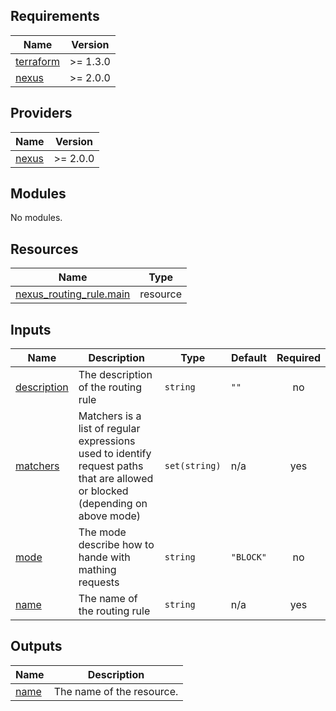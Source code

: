 ## Requirements

| Name | Version |
|------|---------|
| <a name="requirement_terraform"></a> [terraform](#requirement\_terraform) | >= 1.3.0 |
| <a name="requirement_nexus"></a> [nexus](#requirement\_nexus) | >= 2.0.0 |

## Providers

| Name | Version |
|------|---------|
| <a name="provider_nexus"></a> [nexus](#provider\_nexus) | >= 2.0.0 |

## Modules

No modules.

## Resources

| Name | Type |
|------|------|
| [nexus_routing_rule.main](https://registry.terraform.io/providers/datadrivers/nexus/latest/docs/resources/routing_rule) | resource |

## Inputs

| Name | Description | Type | Default | Required |
|------|-------------|------|---------|:--------:|
| <a name="input_description"></a> [description](#input\_description) | The description of the routing rule | `string` | `""` | no |
| <a name="input_matchers"></a> [matchers](#input\_matchers) | Matchers is a list of regular expressions used to identify request paths that are allowed or blocked (depending on above mode) | `set(string)` | n/a | yes |
| <a name="input_mode"></a> [mode](#input\_mode) | The mode describe how to hande with mathing requests | `string` | `"BLOCK"` | no |
| <a name="input_name"></a> [name](#input\_name) | The name of the routing rule | `string` | n/a | yes |

## Outputs

| Name | Description |
|------|-------------|
| <a name="output_name"></a> [name](#output\_name) | The name of the resource. |
